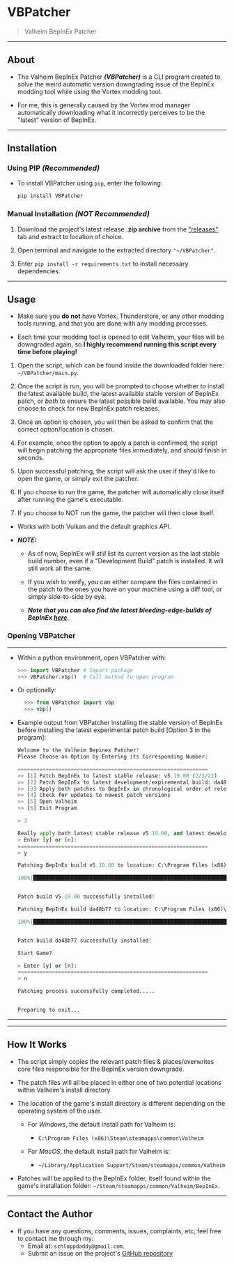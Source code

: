 # VBPatcher

> Valheim BepInEx Patcher

---

## About

- The Valheim BepInEx Patcher _**(VBPatcher)**_ is a CLI program created to solve the weird automatic version downgrading issue of the BepInEx modding tool while using the Vortex modding tool.

- For me, this is generally caused by the Vortex mod manager automatically downloading what it incorrectly perceives to be the "latest" version of BepInEx.

---

## Installation

### Using PIP _(Recommended)_

- To install VBPatcher using `pip`, enter the following:

  ```python
  pip install VBPatcher
  ```

### Manual Installation _(**NOT** Recommended)_

1. Download the project's latest release **.zip archive** from the ["releases"](https://github.com/schlopp96/VBPatcher/releases) tab and extract to location of choice.

2. Open terminal and navigate to the extracted directory `"~/VBPatcher"`.

3. Enter `pip install -r requirements.txt` to install necessary dependencies.

---

## Usage

- Make sure you **do not** have Vortex, Thunderstore, or any other modding tools running, and that you are done with any modding processes.

- Each time your modding tool is opened to edit Valheim, your files will be downgraded again, so **I highly recommend running this script every time before playing!**

1. Open the script, which can be found inside the downloaded folder here: `~/VBPatcher/main.py`.

2. Once the script is run, you will be prompted to choose whether to install the latest available build, the latest available stable version of BepInEx patch, or _both_ to ensure the latest possible build available. You may also choose to check for new BepInEx patch releases.

3. Once an option is chosen, you will then be asked to confirm that the correct option/location is chosen.

4. For example, once the option to apply a patch is confirmed, the script will begin patching the appropriate files immediately, and should finish in seconds.

5. Upon successful patching, the script will ask the user if they'd like to open the game, or simply exit the patcher.

6. If you choose to run the game, the patcher will automatically close itself after running the game's executable.

7. If you choose to NOT run the game, the patcher will then close itself.

- Works with both Vulkan and the default graphics API.

- **_NOTE:_**

  - As of now, BepInEx will _still_ list its current version as the last stable build number, even if a "Development Build" patch is installed. It will still work all the same.

  - If you wish to verify, you can either compare the files contained in the patch to the ones you have on your machine using a diff tool, or simply side-to-side by eye.

  - **_Note that you can also find the latest bleeding-edge-builds of BepInEx [here](https://builds.bepis.io/projects/bepinex_be)._**

### Opening VBPatcher

---

- Within a python environment, open VBPatcher with:

  ```python
  >>> import VBPatcher # Import package
  >>> VBPatcher.vbp()  # Call method to open program

  ```

- Or optionally:

  ```python
    >>> from VBPatcher import vbp
    >>> vbp()
  ```

- Example output from VBPatcher installing the stable version of BepInEx before installing the latest experimental patch build [Option 3 in the program]:

  ```python
  Welcome to the Valheim Bepinex Patcher!
  Please Choose an Option by Entering its Corresponding Number:

  =============================================================
  >> [1] Patch BepInEx to latest stable release: v5.19.00 (2/3/22)
  >> [2] Patch BepInEx to latest development/expiremental build: da48b77 (4/21/22)
  >> [3] Apply both patches to BepInEx in chronological order of release (v5.19.00 then da48b77)
  >> [4] Check for updates to newest patch versions
  >> [5] Open Valheim
  >> [6] Exit Program

  > 3

  Really apply both latest stable release v5.19.00, and latest development build da48b77?
  > Enter [y] or [n]:
  =============================================================
  > y

  Patching BepInEx build v5.19.00 to location: C:\Program Files (x86)\Steam\steamapps\common\Valheim...

  100%|███████████████████████████████████████████████████████████████████████████████████████████████████████████████████████████████████████████████████████████| 5/5 [00:00<00:00,  9.14it/s]


  Patch build v5.19.00 successfully installed!

  Patching BepInEx build da48b77 to location: C:\Program Files (x86)\Steam\steamapps\common\Valheim...

  100%|███████████████████████████████████████████████████████████████████████████████████████████████████████████████████████████████████████████████████████████| 5/5 [00:00<00:00,  9.19it/s]


  Patch build da48b77 successfully installed!

  Start Game?

  > Enter [y] or [n]:
  =============================================================
  > n

  Patching process successfully completed.....


  Preparing to exit...
  ```

---
---

## How It Works

- The script simply copies the relevant patch files & places/overwrites core files responsible for the BepInEx version downgrade.

- The patch files will all be placed in either one of two potential locations within Valheim's install directory

- The location of the game's install directory is different depending on the operating system of the user.

  - For _Windows_, the default install path for Valheim is:

    - `C:\Program Files (x86)\Steam\steamapps\common\Valheim`

  - For _MacOS_, the default install path for Valheim is:
    - `~/Library/Application Support/Steam/steamapps/common/Valheim`

- Patches will be applied to the BepInEx folder, itself found within the game's installation folder: `~/Steam/steamapps/common/Valheim/BepInEx`.

---

## Contact the Author

- If you have any questions, comments, issues, complaints, etc, feel free to contact me through my:
  - Email at: `schloppdaddy@gmail.com`.
  - Submit an issue on the project's [GitHub repository](https://github.com/schlopp96/VBPatcher)

